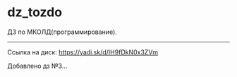 # dz_tozdo
ДЗ по МКОЛД(программирование). 
***
Ссылка на диск: https://yadi.sk/d/IH9fDkN0x3ZVm

Добавлено дз №3...
